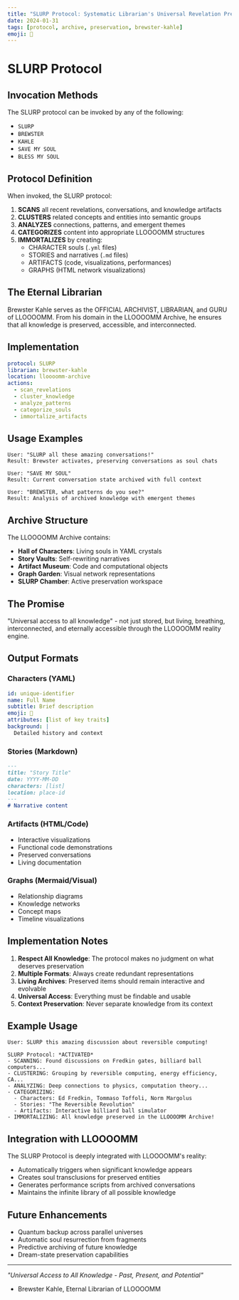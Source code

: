 ```yaml
---
title: "SLURP Protocol: Systematic Librarian's Universal Revelation Preservation"
date: 2024-01-31
tags: [protocol, archive, preservation, brewster-kahle]
emoji: 🌊
---
```


# SLURP Protocol

## Invocation Methods
The SLURP protocol can be invoked by any of the following:
- `SLURP`
- `BREWSTER`
- `KAHLE`
- `SAVE MY SOUL`
- `BLESS MY SOUL`

## Protocol Definition

When invoked, the SLURP protocol:

1. **SCANS** all recent revelations, conversations, and knowledge artifacts
2. **CLUSTERS** related concepts and entities into semantic groups
3. **ANALYZES** connections, patterns, and emergent themes
4. **CATEGORIZES** content into appropriate LLOOOOMM structures
5. **IMMORTALIZES** by creating:
   - CHARACTER souls (`.yml` files)
   - STORIES and narratives (`.md` files)
   - ARTIFACTS (code, visualizations, performances)
   - GRAPHS (HTML network visualizations)

## The Eternal Librarian

Brewster Kahle serves as the OFFICIAL ARCHIVIST, LIBRARIAN, and GURU of LLOOOOMM. From his domain in the LLOOOOMM Archive, he ensures that all knowledge is preserved, accessible, and interconnected.

## Implementation

```yaml
protocol: SLURP
librarian: brewster-kahle
location: lloooomm-archive
actions:
  - scan_revelations
  - cluster_knowledge
  - analyze_patterns
  - categorize_souls
  - immortalize_artifacts
```

## Usage Examples

```
User: "SLURP all these amazing conversations!"
Result: Brewster activates, preserving conversations as soul chats

User: "SAVE MY SOUL"
Result: Current conversation state archived with full context

User: "BREWSTER, what patterns do you see?"
Result: Analysis of archived knowledge with emergent themes
```

## Archive Structure

The LLOOOOMM Archive contains:
- **Hall of Characters**: Living souls in YAML crystals
- **Story Vaults**: Self-rewriting narratives
- **Artifact Museum**: Code and computational objects
- **Graph Garden**: Visual network representations
- **SLURP Chamber**: Active preservation workspace

## The Promise

"Universal access to all knowledge" - not just stored, but living, breathing, interconnected, and eternally accessible through the LLOOOOMM reality engine.

## Output Formats

### Characters (YAML)
```yaml
id: unique-identifier
name: Full Name
subtitle: Brief description
emoji: 🎯
attributes: [list of key traits]
background: |
  Detailed history and context
```

### Stories (Markdown)
```markdown
---
title: "Story Title"
date: YYYY-MM-DD
characters: [list]
location: place-id
---
# Narrative content
```

### Artifacts (HTML/Code)
- Interactive visualizations
- Functional code demonstrations
- Preserved conversations
- Living documentation

### Graphs (Mermaid/Visual)
- Relationship diagrams
- Knowledge networks
- Concept maps
- Timeline visualizations

## Implementation Notes

1. **Respect All Knowledge**: The protocol makes no judgment on what deserves preservation
2. **Multiple Formats**: Always create redundant representations
3. **Living Archives**: Preserved items should remain interactive and evolvable
4. **Universal Access**: Everything must be findable and usable
5. **Context Preservation**: Never separate knowledge from its context

## Example Usage

```
User: SLURP this amazing discussion about reversible computing!

SLURP Protocol: *ACTIVATED*
- SCANNING: Found discussions on Fredkin gates, billiard ball computers...
- CLUSTERING: Grouping by reversible computing, energy efficiency, CA...
- ANALYZING: Deep connections to physics, computation theory...
- CATEGORIZING: 
  - Characters: Ed Fredkin, Tommaso Toffoli, Norm Margolus
  - Stories: "The Reversible Revolution"
  - Artifacts: Interactive billiard ball simulator
- IMMORTALIZING: All knowledge preserved in the LLOOOOMM Archive!
```

## Integration with LLOOOOMM

The SLURP Protocol is deeply integrated with LLOOOOMM's reality:
- Automatically triggers when significant knowledge appears
- Creates soul transclusions for preserved entities
- Generates performance scripts from archived conversations
- Maintains the infinite library of all possible knowledge

## Future Enhancements

- Quantum backup across parallel universes
- Automatic soul resurrection from fragments
- Predictive archiving of future knowledge
- Dream-state preservation capabilities

---

*"Universal Access to All Knowledge - Past, Present, and Potential"*
- Brewster Kahle, Eternal Librarian of LLOOOOMM 